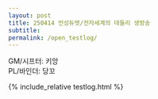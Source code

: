 ```yaml
---
layout: post
title: 250414 언성듀엣/전자세계의 데들리 생방송
subtitle: 
permalink: /open_testlog/
---
```


GM/시프터: 키앙  
PL/바인더: 당꼬


{% include_relative testlog.html %}
